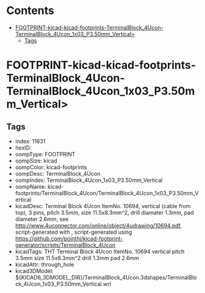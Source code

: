 



Contents
========

* [FOOTPRINT-kicad-kicad-footprints-TerminalBlock_4Ucon-TerminalBlock_4Ucon_1x03_P3.50mm_Vertical>](#footprint-kicad-kicad-footprints-terminalblock_4ucon-terminalblock_4ucon_1x03_p350mm_vertical)
	* [Tags](#tags)

# FOOTPRINT-kicad-kicad-footprints-TerminalBlock_4Ucon-TerminalBlock_4Ucon_1x03_P3.50mm_Vertical>

## Tags

- index: 11631
- hexID: 
- oompType: FOOTPRINT
- oompSize: kicad
- oompColor: kicad-footprints
- oompDesc: TerminalBlock_4Ucon
- oompIndex: TerminalBlock_4Ucon_1x03_P3.50mm_Vertical
- oompName: kicad-footprints/TerminalBlock_4Ucon/TerminalBlock_4Ucon_1x03_P3.50mm_Vertical
- kicadDesc: Terminal Block 4Ucon ItemNo. 10694, vertical (cable from top), 3 pins, pitch 3.5mm, size 11.5x8.3mm^2, drill diamater 1.3mm, pad diameter 2.6mm, see http://www.4uconnector.com/online/object/4udrawing/10694.pdf, script-generated with , script-generated using https://github.com/pointhi/kicad-footprint-generator/scripts/TerminalBlock_4Ucon
- kicadTags: THT Terminal Block 4Ucon ItemNo. 10694 vertical pitch 3.5mm size 11.5x8.3mm^2 drill 1.3mm pad 2.6mm
- kicadAttr: through_hole
- kicad3DModel: ${KICAD6_3DMODEL_DIR}/TerminalBlock_4Ucon.3dshapes/TerminalBlock_4Ucon_1x03_P3.50mm_Vertical.wrl
